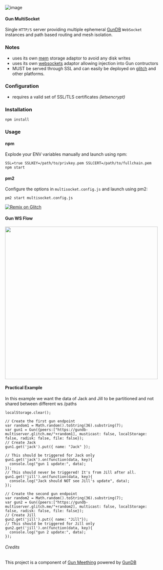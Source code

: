 ![image](https://user-images.githubusercontent.com/1423657/80729669-deab7800-8b08-11ea-88a5-13cdbcaee38c.png)

#### Gun MultiSocket
Single `HTTP/S` server providing multiple ephemeral [GunDB](https://gun.eco) `WebSocket` instances and path based routing and mesh isolation.

### Notes
* uses its own [mem](https://github.com/meething/gundb-multisocket/blob/master/mem.js) storage adaptor to avoid any disk writes
* uses its own [websockets](https://github.com/meething/gundb-multisocket/blob/master/gun-ws.js) adaptor allowing injection into Gun contructors
* MUST be served through SSL and can easily be deployed on [glitch](https://glitch.com/~gundb-multiserver) and other platforms.

### Configuration
* requires a valid set of SSL/TLS certificates _(letsencrypt)_

### Installation
```
npm install
```

### Usage
#### npm
Explode your ENV variables manually and launch using npm:
```
SSL=true SSLKEY=/path/to/privkey.pem SSLCERT=/path/to/fullchain.pem npm start
```
#### pm2
Configure the options in `multisocket.config.js` and launch using pm2:
```
pm2 start multisocket.config.js
```

[![Remix on Glitch](https://cdn.glitch.com/2703baf2-b643-4da7-ab91-7ee2a2d00b5b%2Fremix-button.svg)](https://glitch.com/edit/#!/import/github/https://github.com/meething/gundb-multisocket/gundb-multisocket)

#### Gun WS Flow

<img src="https://user-images.githubusercontent.com/1423657/79556065-d4b55e00-80a0-11ea-8a6a-b85aa0c90cf0.png" width=500/>

#### Practical Example
In this example we want the data of Jack and Jill to be partitioned and not shared between different ws /paths
```
localStorage.clear();

// Create the first gun endpoint
var random1 = Math.random().toString(36).substring(7);
var gun1 = Gun({peers:["https://gundb-multiserver.glitch.me/"+random1], musticast: false, localStorage: false, radisk: false, file: false});
// Create Jack
gun1.get('jack').put({ name: "Jack" });

// This should be triggered for Jack only
gun1.get('jack').on(function(data, key){
  console.log("gun 1 update:", data);
});
// This should never be triggered! It's from Jill after all.
gun1.get('jill').on(function(data, key){
  console.log("Jack should NOT see Jill's update", data);
});

// Create the second gun endpoint
var random2 = Math.random().toString(36).substring(7);
var gun2 = Gun({peers:["https://gundb-multiserver.glitch.me/"+random2], multicast: false, localStorage: false, radisk: false, file: false});
// Create Jill
gun2.get('jill').put({ name: "Jill"});
// This should be triggered for Jill only
gun2.get('jill').on(function(data, key){
  console.log("gun 2 update:", data);
});
```

###### Credits
This project is a component of [Gun Meething](https://github.com/meething/webrtc-gun) powered by [GunDB](https://gun.eco)



